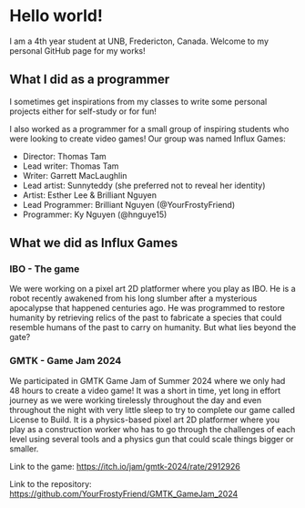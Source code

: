 # Hello world!
I am a 4th year student at UNB, Fredericton, Canada. Welcome to my personal GitHub page for my works!
## What I did as a programmer
I sometimes get inspirations from my classes to write some personal projects either for self-study or for fun!

I also worked as a programmer for a small group of inspiring students who were looking to create video games! Our group was named Influx Games:
* Director: Thomas Tam
* Lead writer: Thomas Tam
* Writer: Garrett MacLaughlin
* Lead artist: Sunnyteddy (she preferred not to reveal her identity)
* Artist: Esther Lee & Brilliant Nguyen 
* Lead Programmer: Brilliant Nguyen (@YourFrostyFriend)
* Programmer: Ky Nguyen (@hnguye15)

## What we did as Influx Games

### IBO - The game
We were working on a pixel art 2D platformer where you play as IBO. He is a robot recently awakened from his long slumber after a mysterious apocalypse that happened centuries ago. He was programmed to restore humanity by retrieving relics of the past to fabricate a species that could resemble humans of the past to carry on humanity. But what lies beyond the gate?

### GMTK - Game Jam 2024
We participated in GMTK Game Jam of Summer 2024 where we only had 48 hours to create a video game! It was a short in time, yet long in effort journey as we were working tirelessly throughout the day and even throughout the night with very little sleep to try to complete our game called License to Build. It is a physics-based pixel art 2D platformer where you play as a construction worker who has to go through the challenges of each level using several tools and a physics gun that could scale things bigger or smaller.

Link to the game: https://itch.io/jam/gmtk-2024/rate/2912926

Link to the repository: https://github.com/YourFrostyFriend/GMTK_GameJam_2024

<!--
**hnguye15/hnguye15** is a ✨ _special_ ✨ repository because its `README.md` (this file) appears on your GitHub profile.

Here are some ideas to get you started:

- 🔭 I’m currently working on ...
- 🌱 I’m currently learning ...
- 👯 I’m looking to collaborate on ...
- 🤔 I’m looking for help with ...
- 💬 Ask me about ...
- 📫 How to reach me: ...
- 😄 Pronouns: ...
- ⚡ Fun fact: ...
-->
